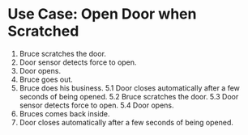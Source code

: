 # Use Case: Open Door when Scratched

1. Bruce scratches the door.
2. Door sensor detects force to open.
3. Door opens.
4. Bruce goes out.
5. Bruce does his business.
   5.1 Door closes automatically after a few seconds of being opened.
   5.2 Bruce scratches the door.
   5.3 Door sensor detects force to open.
   5.4 Door opens.
6. Bruces comes back inside.
7. Door closes automatically after a few seconds of being opened.
